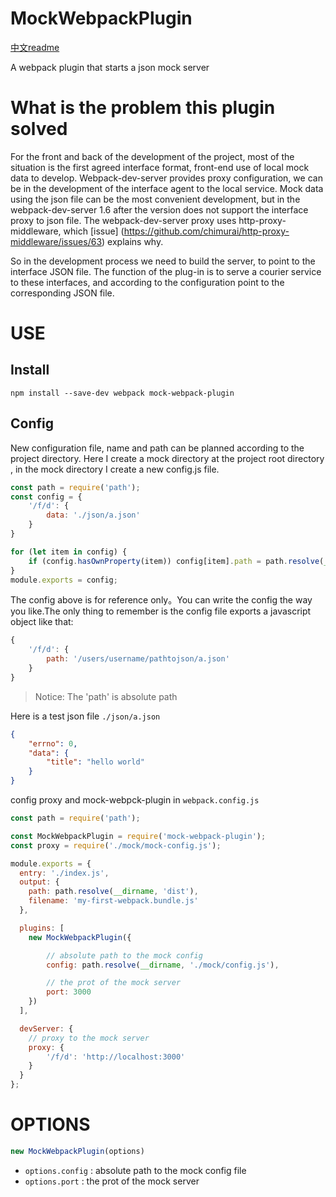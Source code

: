 # MockWebpackPlugin
[中文readme](./readme-zh.md)

A webpack plugin that starts a json mock server

# What is the problem this plugin solved
For the front and back of the development of the project, most of the situation is the first agreed interface format, front-end use of local mock data to develop. Webpack-dev-server provides proxy configuration, we can be in the development of the interface agent to the local service. Mock data using the json file can be the most convenient development, but in the webpack-dev-server 1.6 after the version does not support the interface proxy to json file. The webpack-dev-server proxy uses http-proxy-middleware, which [issue] (https://github.com/chimurai/http-proxy-middleware/issues/63) explains why.

So in the development process we need to build the server, to point to the interface JSON file. The function of the plug-in is to serve a courier service to these interfaces, and according to the configuration point to the corresponding JSON file.

# USE
## Install
```
npm install --save-dev webpack mock-webpack-plugin
```

## Config
New configuration file, name and path can be planned according to the project directory. Here I create a mock directory at the project root directory , in the mock directory I create a new config.js file.
```javascript
const path = require('path');
const config = {
    '/f/d': {
        data: './json/a.json'
    }
}

for (let item in config) {
    if (config.hasOwnProperty(item)) config[item].path = path.resolve(__dirname, config[item].data);
}
module.exports = config;
```
The config above is for reference only。You can write the config the way you like.The only thing to remember is the config file exports a javascript object like that:
```javascript
{
    '/f/d': {
        path: '/users/username/pathtojson/a.json'
    }
}
```
> Notice: The 'path' is absolute path

Here is a test json file `./json/a.json`
```json
{
    "errno": 0,
    "data": {
        "title": "hello world"
    }
}
```
config proxy and mock-webpck-plugin in `webpack.config.js`

```javascript
const path = require('path');

const MockWebpackPlugin = require('mock-webpack-plugin');
const proxy = require('./mock/mock-config.js');

module.exports = {
  entry: './index.js',
  output: {
    path: path.resolve(__dirname, 'dist'),
    filename: 'my-first-webpack.bundle.js'
  },

  plugins: [
    new MockWebpackPlugin({

        // absolute path to the mock config
        config: path.resolve(__dirname, './mock/config.js'),

        // the prot of the mock server
        port: 3000
    })
  ],

  devServer: {
    // proxy to the mock server
    proxy: {
        '/f/d': 'http://localhost:3000'
    }
  }
};
```

# OPTIONS
```javascript
new MockWebpackPlugin(options)
```
- `options.config` : absolute path to the mock config file
- `options.port` : the prot of the mock server